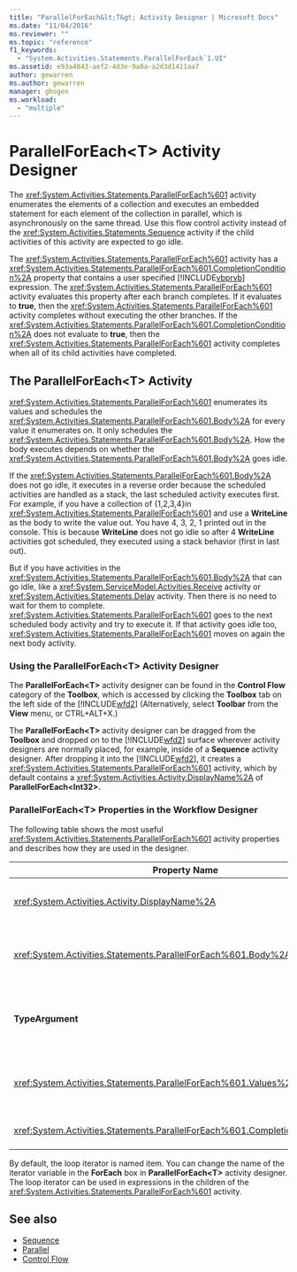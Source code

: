 ```yaml
---
title: "ParallelForEach&lt;T&gt; Activity Designer | Microsoft Docs"
ms.date: "11/04/2016"
ms.reviewer: ""
ms.topic: "reference"
f1_keywords: 
  - "System.Activities.Statements.ParallelForEach`1.UI"
ms.assetid: e93a4843-aef2-4d3e-9a0a-a2d3d1411aa7
author: gewarren
ms.author: gewarren
manager: ghogen
ms.workload: 
  - "multiple"
---
```

# ParallelForEach&lt;T&gt; Activity Designer
The <xref:System.Activities.Statements.ParallelForEach%601> activity enumerates the elements of a collection and executes an embedded statement for each element of the collection in parallel, which is asynchronously on the same thread. Use this flow control activity instead of the <xref:System.Activities.Statements.Sequence> activity if the child activities of this activity are expected to go idle.

 The <xref:System.Activities.Statements.ParallelForEach%601> activity has a <xref:System.Activities.Statements.ParallelForEach%601.CompletionCondition%2A> property that contains a user specified [!INCLUDE[vbprvb](../code-quality/includes/vbprvb_md.md)] expression. The <xref:System.Activities.Statements.ParallelForEach%601> activity evaluates this property after each branch completes. If it evaluates to **true**, then the <xref:System.Activities.Statements.ParallelForEach%601> activity completes without executing the other branches. If the <xref:System.Activities.Statements.ParallelForEach%601.CompletionCondition%2A> does not evaluate to **true**, then the <xref:System.Activities.Statements.ParallelForEach%601> activity completes when all of its child activities have completed.

## The ParallelForEach<T\> Activity
 <xref:System.Activities.Statements.ParallelForEach%601> enumerates its values and schedules the <xref:System.Activities.Statements.ParallelForEach%601.Body%2A> for every value it enumerates on. It only schedules the <xref:System.Activities.Statements.ParallelForEach%601.Body%2A>. How the body executes depends on whether the <xref:System.Activities.Statements.ParallelForEach%601.Body%2A> goes idle.

 If the <xref:System.Activities.Statements.ParallelForEach%601.Body%2A> does not go idle, it executes in a reverse order because the scheduled activities are handled as a stack, the last scheduled activity executes first. For example, if you have a collection of {1,2,3,4}in <xref:System.Activities.Statements.ParallelForEach%601> and use a **WriteLine** as the body to write the value out. You have 4, 3, 2, 1 printed out in the console. This is because **WriteLine** does not go idle so after 4 **WriteLine** activities got scheduled, they executed using a stack behavior (first in last out).

 But if you have activities in the <xref:System.Activities.Statements.ParallelForEach%601.Body%2A> that can go idle, like a <xref:System.ServiceModel.Activities.Receive> activity or <xref:System.Activities.Statements.Delay> activity. Then there is no need to wait for them to complete. <xref:System.Activities.Statements.ParallelForEach%601> goes to the next scheduled body activity and try to execute it. If that activity goes idle too, <xref:System.Activities.Statements.ParallelForEach%601> moves on again the next body activity.

### Using the ParallelForEach\<T> Activity Designer
 The **ParallelForEach\<T>** activity designer can be found in the **Control Flow** category of the **Toolbox**, which is accessed by clicking the **Toolbox** tab on the left side of the [!INCLUDE[wfd2](../workflow-designer/includes/wfd2_md.md)] (Alternatively, select **Toolbar** from the **View** menu, or CTRL+ALT+X.)

 The **ParallelForEach\<T>** activity designer can be dragged from the **Toolbox** and dropped on to the [!INCLUDE[wfd2](../workflow-designer/includes/wfd2_md.md)] surface wherever activity designers are normally placed, for example, inside of a **Sequence** activity designer. After dropping it into the [!INCLUDE[wfd2](../workflow-designer/includes/wfd2_md.md)], it creates a <xref:System.Activities.Statements.ParallelForEach%601> activity, which by default contains a <xref:System.Activities.Activity.DisplayName%2A> of **ParallelForEach<Int32\>.**

### ParallelForEach<T\> Properties in the Workflow Designer
 The following table shows the most useful <xref:System.Activities.Statements.ParallelForEach%601> activity properties and describes how they are used in the designer.

|Property Name|Required|Usage|
|-------------------|--------------|-----------|
|<xref:System.Activities.Activity.DisplayName%2A>|False|Specifies the friendly display name of the activity designer in the header. The default value is **ParallelForEach\<Int32>**. The value can be optionally edited in the **Properties** grid or directly on the activity designer header.|
|<xref:System.Activities.Statements.ParallelForEach%601.Body%2A>|False|The activity to execute for each item in the collection. To add the <xref:System.Activities.Statements.ParallelForEach%601.Body%2A> activity, drop an activity from the toolbox into the **Body** box on the **ParallelForEach\<T>** activity designer with hint text "Drop Activity Here".|
|**TypeArgument**|True|The type of the items in the <xref:System.Activities.Statements.ParallelForEach%601.Values%2A> collection specified by the generic parameter *T*. By default, **TypeArgument** is set to **Int32**. To change the type T in the **ParallelForEach<T\>** activity designer, change the value of the **TypeArgument** combo box in the Property Grid.|
|<xref:System.Activities.Statements.ParallelForEach%601.Values%2A>|True|The collection of items to iterate over. To set the <xref:System.Activities.Statements.ParallelForEach%601.Values%2A>, type a [!INCLUDE[vbprvb](../code-quality/includes/vbprvb_md.md)] expression in the **Values** box on the **ForEach<T\>** activity designer in the box with the hint text "Enter a VB expression" or in **Values** box on the **Properties** window.|
|<xref:System.Activities.Statements.ParallelForEach%601.CompletionCondition%2A>||Evaluated after each iteration completes. If it evaluates to true, then the scheduled pending iterations are canceled. If this property is not set, all scheduled statements execute until completion.|

 By default, the loop iterator is named item. You can change the name of the iterator variable in the **ForEach** box in **ParallelForEach\<T>** activity designer. The loop iterator can be used in expressions in the children of the <xref:System.Activities.Statements.ParallelForEach%601> activity.

## See also

- [Sequence](../workflow-designer/sequence-activity-designer.md)
- [Parallel](../workflow-designer/parallel-activity-designer.md)
- [Control Flow](../workflow-designer/control-flow-activity-designers.md)